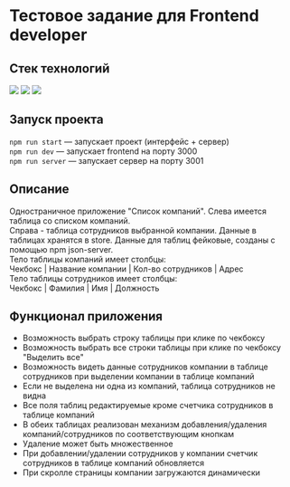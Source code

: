 # Тестовое задание для Frontend developer

## Стек технологий
![](https://img.shields.io/badge/React-20232A?style=for-the-badge&logo=react&logoColor=61DAFB)
![](https://img.shields.io/badge/Redux-593D88?style=for-the-badge&logo=redux&logoColor=white)
![](https://img.shields.io/badge/-JSON--Server-blue?style=for-the-badge&logo)

## Запуск проекта
`npm run start` — запускает проект (интерфейс + сервер) <br />
`npm run dev` — запускает frontend на порту 3000 <br />
`npm run server` — запускает сервер на порту 3001

## Описание
Одностраничное приложение "Список компаний". Слева имеется таблица со списком компаний. <br />
Справа - таблица сотрудников выбранной компании. Данные в таблицах хранятся в store. Данные для таблиц  фейковые, созданы с помощью npm json-server. <br />
Тело таблицы компаний имеет столбцы: <br /> Чекбокс | Название компании | Кол-во сотрудников | Адрес <br />
Тело таблицы сотрудников имеет столбцы: <br /> Чекбокс | Фамилия | Имя | Должность

## Функционал приложения
* Возможность выбрать строку таблицы при клике по чекбоксу
* Возможность выбрать все строки таблицы при клике по чекбоксу "Выделить все"
* Возможность видеть данные сотрудников компании в таблице сотрудников при выделении компании в таблице компаний
* Если не выделена ни одна из компаний, таблица сотрудников не видна
* Все поля таблиц редактируемые кроме счетчика сотрудников в таблице компаний
* В обеих таблицах реализован механизм добавления/удаления компаний/сотрудников по соответствующим кнопкам
* Удаление может быть множественное
* При добавлении/удалении сотрудников у компании счетчик сотрудников в таблице компаний обновляется
* При скролле страницы компании загружаются динамически
